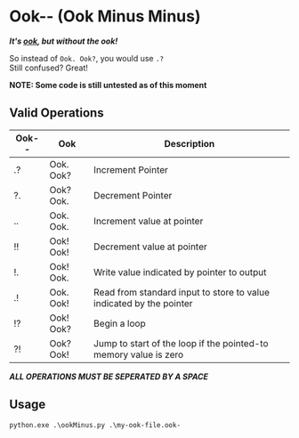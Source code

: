 # Ook-- (Ook Minus Minus)

***It's [ook](https://esolangs.org/wiki/Ook!), but without the ook!***

So instead of `Ook. Ook?`, you would use `.?`  
Still confused? Great!

**NOTE: Some code is still untested as of this moment**

## Valid Operations
Ook-- | Ook | Description
--- | --- | ---
.? | Ook. Ook? | Increment Pointer
?. | Ook? Ook. | Decrement Pointer
.. | Ook. Ook. | Increment value at pointer
!! | Ook! Ook! | Decrement value at pointer
!. | Ook! Ook. | Write value indicated by pointer to output
.! | Ook. Ook! | Read from standard input to store to value indicated by the pointer
!? | Ook! Ook? | Begin a loop
?! | Ook? Ook! | Jump to start of the loop if the pointed-to memory value is zero

***ALL OPERATIONS MUST BE SEPERATED BY A SPACE***

## Usage
`python.exe .\ookMinus.py .\my-ook-file.ook-`
